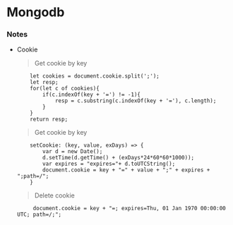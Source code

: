 # Mongodb

### Notes
+ Cookie

    > Get cookie by key
    ```
        let cookies = document.cookie.split(';');
        let resp;
        for(let c of cookies){
            if(c.indexOf(key + '=') != -1){
                resp = c.substring(c.indexOf(key + '='), c.length);
            }
        }
        return resp;
    ```
    
    > Get cookie by key
    ```
        setCookie: (key, value, exDays) => {
            var d = new Date();
            d.setTime(d.getTime() + (exDays*24*60*60*1000));
            var expires = "expires="+ d.toUTCString();
            document.cookie = key + "=" + value + ";" + expires + ";path=/";
        }
     ```
     
    > Delete cookie
    ```
         document.cookie = key + "=; expires=Thu, 01 Jan 1970 00:00:00 UTC; path=/;";
    ```
